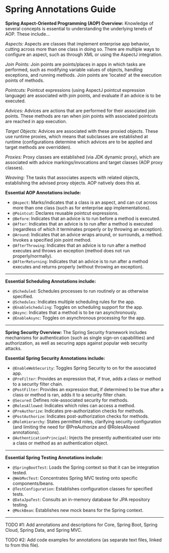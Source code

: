 # Spring Annotations Guide

**Spring Aspect-Oriented Programming (AOP) Overview:** Knowledge of several concepts is essential to understanding the underlying tenets of AOP. These include...
  
*Aspects:* Aspects are classes that implement enterprise app behavior, cutting across more than one class in doing so. There are multiple ways to configure an aspect, such as through XML or using the AspectJ integration.  

*Join Points:* Join points are points/places in apps in which tasks are performed, such as modifying variable values of objects, handling exceptions, and running methods. Join points are 'located' at the execution points of methods.  

*Pointcuts:* Pointcut expressions (using AspectJ pointcut expression language) are associated with join points, and evaluate if an advice is to be executed.  

*Advices:* Advices are actions that are performed for their associated join points. These methods are ran when join points with associated pointcuts are reached in app execution.  

*Target Objects:* Advices are associated with these proxied objects. These use runtime proxies, which means that subclasses are established at runtime (configurations determine which advices are to be applied and target methods are overridden).  

*Proxies:* Proxy classes are established (via JDK dynamic proxy), which are associated with advice markings/invocations and target classes (AOP proxy classes).  

*Weaving:* The tasks that associates aspects with related objects, establishing the advised proxy objects. AOP natively does this at.  
  
**Essential AOP Annotations include:**  
  * `@Aspect`: Marks/indicates that a class is an aspect, and can cut across more than one class (such as for enterprise app implementations).
  * `@Pointcut`: Declares reusable pointcut expressions.
  * `@Before`: Indicates that an advice is to run before a method is executed.
  * `@After`: Indicates that an advice is to run after a method is executed (regardless of which it terminates properly or by throwing an exception).
  * `@Around`: Indicates that an advice wraps around, or surrounds, a method. Invokes a specified join point method.
  * `@AfterThrowing`: Indicates that an advice is to run after a method executes and throws an exception (method does not run properly/normally).
  * `@AfterReturning`: Indicates that an advice is to run after a method executes and returns properly (without throwing an exception).

<hr />  

**Essential Scheduling Annotations include:**
  * `@Scheduled`: Schedules processes to run routinely or as otherwise specified.
  * `@Schedules`: Indicates multiple scheduling rules for the app.
  * `@EnableScheduling`: Toggles on scheduling support for the app.
  * `@Async`: Indicates that a method is to be ran asynchronously.
  * `@EnableAsync`: Toggles on asynchronous processing for the app.  
<hr />
  
**Spring Security Overview:** The Spring Security framework includes mechanisms for authentication (such as single sign-on capabilities) and authorization, as well as securing apps against popular web security attacks. 
  
**Essential Spring Security Annotations include:**  
  * `@EnableWebSecurity`: Toggles Spring Security to on for the associated app.
  * `@PreFilter`: Provides an expression that, if true, adds a class or method to a security filter chain.
  * `@PostFilter`: Provides an expression that, if determined to be true after a class or method is ran, adds it to a security filter chain.
  * `@Secured`: Defines role-associated security for methods.
  * `@RolesAllowed`: Indicates which roles can access a method.
  * `@PreAuthorize`: Indicates pre-authorization checks for methods.
  * `@PostAuthorize`: Indicates post-authorization checks for methods.
  * `@RoleHierarchy`: States permitted roles, clarifying security configuration (and limiting the need for @PreAuthorize and @RolesAllowed annotations).
  * `@AuthenticationPrincipal`: Injects the presently authenticated user into a class or method as an authentication object.

<hr />  

**Essential Spring Testing Annotations include:**
* `@SpringBootTest`: Loads the Spring context so that it can be integration tested.
* `@WebMvcTest`: Concentrates Spring MVC testing onto specific components/beans.
* `@TestConfiguration`: Establishes configuration classes for specified tests.
* `@DataJpaTest`: Consults an in-memory database for JPA repository testing.
* `@MockBean`: Establishes new mock beans for the Spring context.
  
<hr />
  
TODO #1: Add annotations and descriptions for Core, Spring Boot, Spring Cloud, Spring Data, and Spring MVC.
  
TODO #2: Add code examples for annotations (as separate text files, linked to from this file).

